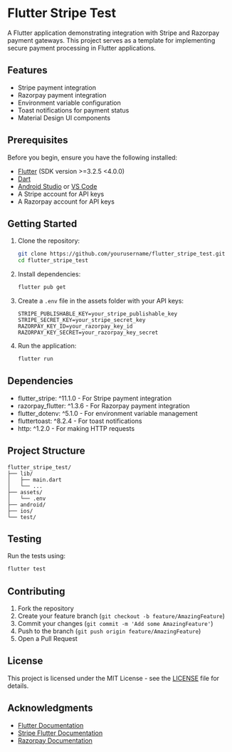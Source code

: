 # Flutter Stripe Test

A Flutter application demonstrating integration with Stripe and Razorpay payment gateways. This project serves as a template for implementing secure payment processing in Flutter applications.

## Features

- Stripe payment integration
- Razorpay payment integration
- Environment variable configuration
- Toast notifications for payment status
- Material Design UI components

## Prerequisites

Before you begin, ensure you have the following installed:
- [Flutter](https://flutter.dev/docs/get-started/install) (SDK version >=3.2.5 <4.0.0)
- [Dart](https://dart.dev/get-dart)
- [Android Studio](https://developer.android.com/studio) or [VS Code](https://code.visualstudio.com/)
- A Stripe account for API keys
- A Razorpay account for API keys

## Getting Started

1. Clone the repository:
   ```bash
   git clone https://github.com/yourusername/flutter_stripe_test.git
   cd flutter_stripe_test
   ```

2. Install dependencies:
   ```bash
   flutter pub get
   ```

3. Create a `.env` file in the assets folder with your API keys:
   ```env
   STRIPE_PUBLISHABLE_KEY=your_stripe_publishable_key
   STRIPE_SECRET_KEY=your_stripe_secret_key
   RAZORPAY_KEY_ID=your_razorpay_key_id
   RAZORPAY_KEY_SECRET=your_razorpay_key_secret
   ```

4. Run the application:
   ```bash
   flutter run
   ```

## Dependencies

- flutter_stripe: ^11.1.0 - For Stripe payment integration
- razorpay_flutter: ^1.3.6 - For Razorpay payment integration
- flutter_dotenv: ^5.1.0 - For environment variable management
- fluttertoast: ^8.2.4 - For toast notifications
- http: ^1.2.0 - For making HTTP requests

## Project Structure

```
flutter_stripe_test/
├── lib/
│   ├── main.dart
│   └── ...
├── assets/
│   └── .env
├── android/
├── ios/
└── test/
```

## Testing

Run the tests using:
```bash
flutter test
```

## Contributing

1. Fork the repository
2. Create your feature branch (`git checkout -b feature/AmazingFeature`)
3. Commit your changes (`git commit -m 'Add some AmazingFeature'`)
4. Push to the branch (`git push origin feature/AmazingFeature`)
5. Open a Pull Request

## License

This project is licensed under the MIT License - see the [LICENSE](LICENSE) file for details.

## Acknowledgments

- [Flutter Documentation](https://docs.flutter.dev/)
- [Stripe Flutter Documentation](https://stripe.com/docs/stripe-react-native)
- [Razorpay Documentation](https://razorpay.com/docs/)
